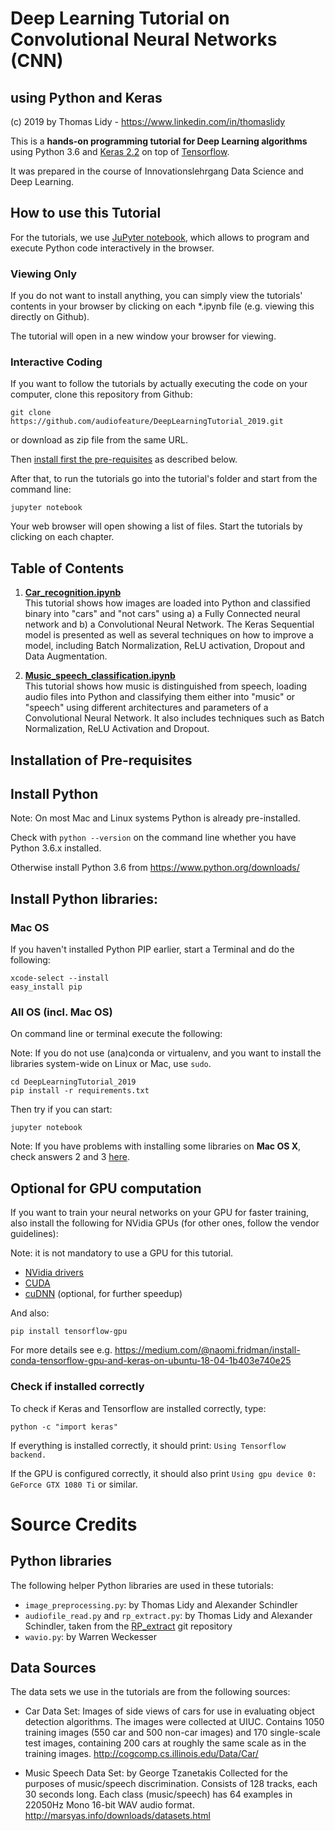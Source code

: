 # Deep Learning Tutorial on Convolutional Neural Networks (CNN)
## using Python and Keras

(c) 2019 by Thomas Lidy - https://www.linkedin.com/in/thomaslidy

This is a <b>hands-on programming tutorial for Deep Learning algorithms</b> using Python 3.6 and [Keras 2.2](https://keras.io) on top of [Tensorflow](https://www.tensorflow.org). 

It was prepared in the course of Innovationslehrgang Data Science and Deep Learning.

## How to use this Tutorial

For the tutorials, we use [JuPyter notebook](https://jupyter.org), which allows to program and execute Python code interactively in the browser.

### Viewing Only

If you do not want to install anything, you can simply view the tutorials' contents in your browser by clicking on each *.ipynb file (e.g. viewing this directly on Github).

The tutorial will open in a new window your browser for viewing.

### Interactive Coding

If you want to follow the tutorials by actually executing the code on your computer, clone this repository from Github:

```
git clone https://github.com/audiofeature/DeepLearningTutorial_2019.git
```

or download as zip file from the same URL.


Then [install first the pre-requisites](#installation-of-pre-requisites) as described below.

After that, to run the tutorials go into the tutorial's folder and start from the command line:

`jupyter notebook`

Your web browser will open showing a list of files. Start the tutorials by clicking on each chapter.


## Table of Contents

1. <b>[Car_recognition.ipynb](Car_recognition.ipynb)</b><br/>
   This tutorial shows how images are loaded into Python and classified binary into "cars" and "not cars" using
   a) a Fully Connected neural network and b) a Convolutional Neural Network.
   The Keras Sequential model is presented as well as several techniques on how to improve a model, including Batch Normalization, ReLU activation, Dropout and Data Augmentation.

2. <b>[Music\_speech\_classification.ipynb](Music_speech_classification.ipynb)</b><br/>
   This tutorial shows how music is distinguished from speech, loading audio files into Python and classifying them either into "music" or "speech" using different architectures and parameters of a Convolutional Neural Network. It also includes techniques such as Batch Normalization,
   ReLU Activation and Dropout.


## Installation of Pre-requisites

## Install Python

Note: On most Mac and Linux systems Python is already pre-installed. 

Check with `python --version` on the command line whether you have Python 3.6.x installed.

Otherwise install Python 3.6 from https://www.python.org/downloads/

## Install Python libraries:

### Mac OS

If you haven't installed Python PIP earlier, start a Terminal and do the following: 

```
xcode-select --install
easy_install pip 
```

### All OS (incl. Mac OS)

On command line or terminal execute the following: 

Note: If you do not use (ana)conda or virtualenv, and you want to install the libraries system-wide on Linux or Mac, use `sudo`.

```
cd DeepLearningTutorial_2019
pip install -r requirements.txt
```

Then try if you can start:
```
jupyter notebook
```

Note: If you have problems with installing some libraries on **Mac OS X**, check answers 2 and 3 [here](http://stackoverflow.com/questions/29485741/unable-to-upgrade-python-six-package-in-mac-osx-10-10-2).


## Optional for GPU computation

If you want to train your neural networks on your GPU for faster training, also install the following for NVidia GPUs (for other ones, follow the vendor guidelines):

Note: it is not mandatory to use a GPU for this tutorial.

* [NVidia drivers](http://www.nvidia.com/Download/index.aspx?lang=en-us) 
* [CUDA](https://developer.nvidia.com/cuda-downloads)
* [cuDNN](https://developer.nvidia.com/cudnn) (optional, for further speedup)

And also:
```
pip install tensorflow-gpu
```

For more details see e.g. https://medium.com/@naomi.fridman/install-conda-tensorflow-gpu-and-keras-on-ubuntu-18-04-1b403e740e25

### Check if installed correctly

To check if Keras and Tensorflow are installed correctly, type:

```
python -c "import keras"
```

If everything is installed correctly, it should print: `Using Tensorflow backend.`
 
If the GPU is configured correctly, it should also print `Using gpu device 0: GeForce GTX 1080 Ti` or similar.



# Source Credits

## Python libraries

The following helper Python libraries are used in these tutorials:

* `image_preprocessing.py`: by Thomas Lidy and Alexander Schindler
* `audiofile_read.py` and `rp_extract.py`: by Thomas Lidy and Alexander Schindler, taken from the [RP_extract](https://github.com/tuwien-musicir/rp_extract) git repository
* `wavio.py`: by Warren Weckesser

## Data Sources

The data sets we use in the tutorials are from the following sources: 

* Car Data Set:
Images of side views of cars for use in evaluating object detection algorithms. The images were collected at UIUC. Contains 1050 training images (550 car and 500 non-car images) and 170 single-scale test images, containing 200 cars at roughly the same scale as in the training images.
http://cogcomp.cs.illinois.edu/Data/Car/

* Music Speech Data Set:
by George Tzanetakis
Collected for the purposes of music/speech discrimination. Consists of 128 tracks, each 30 seconds long. Each class (music/speech) has 64 examples in 22050Hz Mono 16-bit WAV audio format.
http://marsyas.info/downloads/datasets.html
